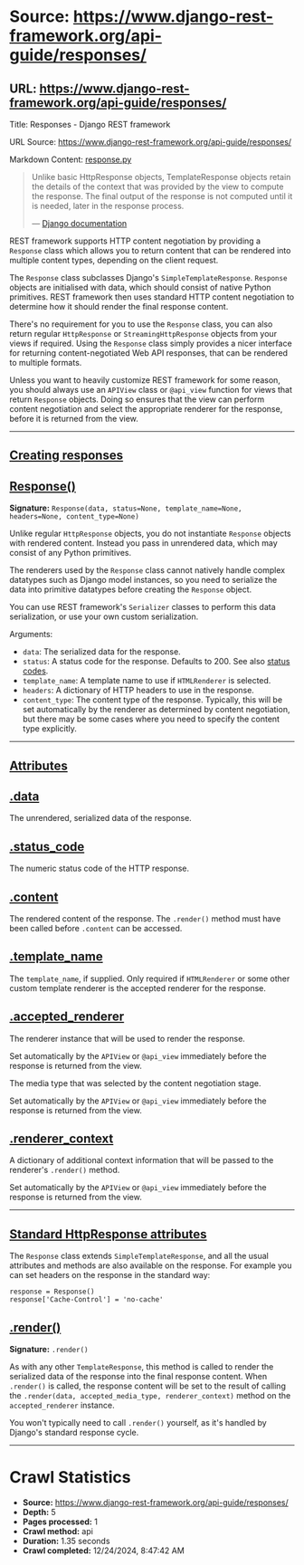 # Source: https://www.django-rest-framework.org/api-guide/responses/

## URL: https://www.django-rest-framework.org/api-guide/responses/

Title: Responses - Django REST framework

URL Source: https://www.django-rest-framework.org/api-guide/responses/

Markdown Content:
[response.py](https://github.com/encode/django-rest-framework/tree/master/rest_framework/response.py)

> Unlike basic HttpResponse objects, TemplateResponse objects retain the details of the context that was provided by the view to compute the response. The final output of the response is not computed until it is needed, later in the response process.
> 
> — [Django documentation](https://docs.djangoproject.com/en/stable/ref/template-response/)

REST framework supports HTTP content negotiation by providing a `Response` class which allows you to return content that can be rendered into multiple content types, depending on the client request.

The `Response` class subclasses Django's `SimpleTemplateResponse`. `Response` objects are initialised with data, which should consist of native Python primitives. REST framework then uses standard HTTP content negotiation to determine how it should render the final response content.

There's no requirement for you to use the `Response` class, you can also return regular `HttpResponse` or `StreamingHttpResponse` objects from your views if required. Using the `Response` class simply provides a nicer interface for returning content-negotiated Web API responses, that can be rendered to multiple formats.

Unless you want to heavily customize REST framework for some reason, you should always use an `APIView` class or `@api_view` function for views that return `Response` objects. Doing so ensures that the view can perform content negotiation and select the appropriate renderer for the response, before it is returned from the view.

* * *

[Creating responses](https://www.django-rest-framework.org/api-guide/responses/#creating-responses)
---------------------------------------------------------------------------------------------------

[Response()](https://www.django-rest-framework.org/api-guide/responses/#response)
---------------------------------------------------------------------------------

**Signature:** `Response(data, status=None, template_name=None, headers=None, content_type=None)`

Unlike regular `HttpResponse` objects, you do not instantiate `Response` objects with rendered content. Instead you pass in unrendered data, which may consist of any Python primitives.

The renderers used by the `Response` class cannot natively handle complex datatypes such as Django model instances, so you need to serialize the data into primitive datatypes before creating the `Response` object.

You can use REST framework's `Serializer` classes to perform this data serialization, or use your own custom serialization.

Arguments:

*   `data`: The serialized data for the response.
*   `status`: A status code for the response. Defaults to 200. See also [status codes](https://www.django-rest-framework.org/api-guide/status-codes/).
*   `template_name`: A template name to use if `HTMLRenderer` is selected.
*   `headers`: A dictionary of HTTP headers to use in the response.
*   `content_type`: The content type of the response. Typically, this will be set automatically by the renderer as determined by content negotiation, but there may be some cases where you need to specify the content type explicitly.

* * *

[Attributes](https://www.django-rest-framework.org/api-guide/responses/#attributes)
-----------------------------------------------------------------------------------

[.data](https://www.django-rest-framework.org/api-guide/responses/#data)
------------------------------------------------------------------------

The unrendered, serialized data of the response.

[.status\_code](https://www.django-rest-framework.org/api-guide/responses/#status_code)
---------------------------------------------------------------------------------------

The numeric status code of the HTTP response.

[.content](https://www.django-rest-framework.org/api-guide/responses/#content)
------------------------------------------------------------------------------

The rendered content of the response. The `.render()` method must have been called before `.content` can be accessed.

[.template\_name](https://www.django-rest-framework.org/api-guide/responses/#template_name)
-------------------------------------------------------------------------------------------

The `template_name`, if supplied. Only required if `HTMLRenderer` or some other custom template renderer is the accepted renderer for the response.

[.accepted\_renderer](https://www.django-rest-framework.org/api-guide/responses/#accepted_renderer)
---------------------------------------------------------------------------------------------------

The renderer instance that will be used to render the response.

Set automatically by the `APIView` or `@api_view` immediately before the response is returned from the view.

The media type that was selected by the content negotiation stage.

Set automatically by the `APIView` or `@api_view` immediately before the response is returned from the view.

[.renderer\_context](https://www.django-rest-framework.org/api-guide/responses/#renderer_context)
-------------------------------------------------------------------------------------------------

A dictionary of additional context information that will be passed to the renderer's `.render()` method.

Set automatically by the `APIView` or `@api_view` immediately before the response is returned from the view.

* * *

[Standard HttpResponse attributes](https://www.django-rest-framework.org/api-guide/responses/#standard-httpresponse-attributes)
-------------------------------------------------------------------------------------------------------------------------------

The `Response` class extends `SimpleTemplateResponse`, and all the usual attributes and methods are also available on the response. For example you can set headers on the response in the standard way:

```
response = Response()
response['Cache-Control'] = 'no-cache'
```

[.render()](https://www.django-rest-framework.org/api-guide/responses/#render)
------------------------------------------------------------------------------

**Signature:** `.render()`

As with any other `TemplateResponse`, this method is called to render the serialized data of the response into the final response content. When `.render()` is called, the response content will be set to the result of calling the `.render(data, accepted_media_type, renderer_context)` method on the `accepted_renderer` instance.

You won't typically need to call `.render()` yourself, as it's handled by Django's standard response cycle.

---


# Crawl Statistics

- **Source:** https://www.django-rest-framework.org/api-guide/responses/
- **Depth:** 5
- **Pages processed:** 1
- **Crawl method:** api
- **Duration:** 1.35 seconds
- **Crawl completed:** 12/24/2024, 8:47:42 AM

